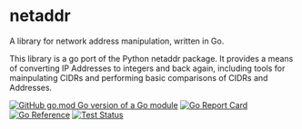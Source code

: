 # netaddr

A library for network address manipulation, written in Go.

This library is a go port of the Python netaddr package. It provides a means of converting IP Addresses to integers and back again, including tools for mainpulating CIDRs and performing basic comparisons of CIDRs and Addresses.

[![GitHub go.mod Go version of a Go module](https://img.shields.io/github/go-mod/go-version/mogthesprog/netaddr.svg)](https://github.com/mogthesprog/netaddr)
[![Go Report Card](https://goreportcard.com/badge/github.com/mogthesprog/netaddr)](https://goreportcard.com/report/github.com/mogthesprog/netaddr)
[![Go Reference](https://pkg.go.dev/badge/github.com/mogthesprog/netaddr.svg)](https://pkg.go.dev/github.com/mogthesprog/netaddr)
[![Test Status](https://github.com/mogthesprog/netaddr/actions/workflows/actions.yaml/badge.svg)](https://github.com/mogthesprog/netaddr/actions/workflows/actions.yaml)
